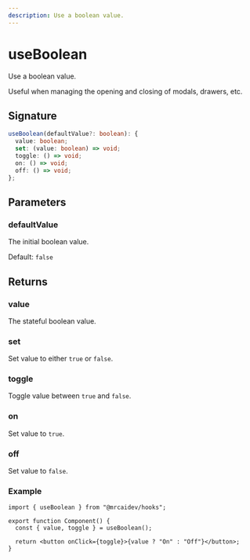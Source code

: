 ```yaml
---
description: Use a boolean value.
---
```


# useBoolean

Use a boolean value.

Useful when managing the opening and closing of modals, drawers, etc.

## Signature

```ts
useBoolean(defaultValue?: boolean): {
  value: boolean;
  set: (value: boolean) => void;
  toggle: () => void;
  on: () => void;
  off: () => void;
};
```

## Parameters

### defaultValue

The initial boolean value.

Default: `false`

## Returns

### value

The stateful boolean value.

### set

Set value to either `true` or `false`.

### toggle

Toggle value between `true` and `false`.

### on

Set value to `true`.

### off

Set value to `false`.

### Example

```tsx
import { useBoolean } from "@mrcaidev/hooks";

export function Component() {
  const { value, toggle } = useBoolean();

  return <button onClick={toggle}>{value ? "On" : "Off"}</button>;
}
```
